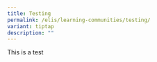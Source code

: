 ```yaml
---
title: Testing
permalink: /elis/learning-communities/testing/
variant: tiptap
description: ""
---
```

<p>This is a test</p>